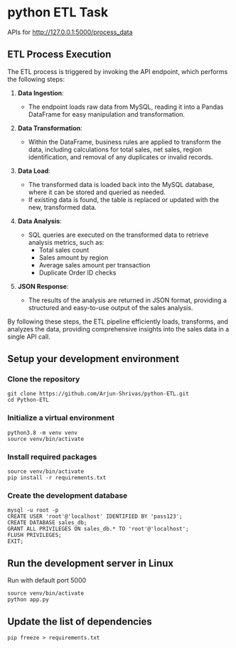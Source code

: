 # python ETL Task 

APIs for http://127.0.0.1:5000/process_data

## ETL Process Execution

The ETL process is triggered by invoking the API endpoint, which performs the following steps:

1. **Data Ingestion**: 
   - The endpoint loads raw data from MySQL, reading it into a Pandas DataFrame for easy manipulation and transformation.

2. **Data Transformation**: 
   - Within the DataFrame, business rules are applied to transform the data, including calculations for total sales, net sales, region identification, and removal of any duplicates or invalid records.

3. **Data Load**: 
   - The transformed data is loaded back into the MySQL database, where it can be stored and queried as needed. 
   - If existing data is found, the table is replaced or updated with the new, transformed data.

4. **Data Analysis**:
   - SQL queries are executed on the transformed data to retrieve analysis metrics, such as:
     - Total sales count
     - Sales amount by region
     - Average sales amount per transaction
     - Duplicate Order ID checks

5. **JSON Response**:
   - The results of the analysis are returned in JSON format, providing a structured and easy-to-use output of the sales analysis.

By following these steps, the ETL pipeline efficiently loads, transforms, and analyzes the data, providing comprehensive insights into the sales data in a single API call.


## Setup your development environment
### Clone the repository 

    git clone https://github.com/Arjun-Shrivas/python-ETL.git
    cd Python-ETL

### Initialize a virtual environment

    python3.8 -m venv venv
    source venv/bin/activate

### Install required packages

    source venv/bin/activate
    pip install -r requirements.txt


### Create the development database

    mysql -u root -p
    CREATE USER 'root'@'localhost' IDENTIFIED BY 'pass123';
    CREATE DATABASE sales_db;
    GRANT ALL PRIVILEGES ON sales_db.* TO 'root'@'localhost';
    FLUSH PRIVILEGES;
    EXIT;

## Run the development server in Linux

Run with default port 5000

    source venv/bin/activate
    python app.py

## Update the list of dependencies

    pip freeze > requirements.txt
